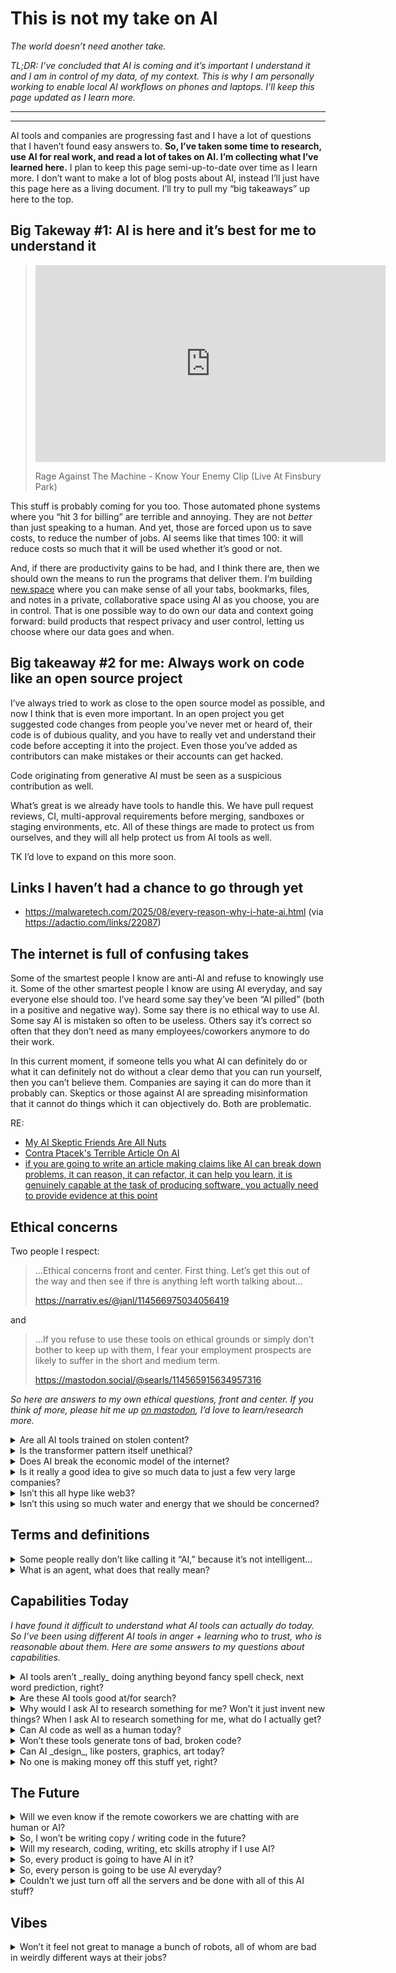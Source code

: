 # This is not my take on AI

_The world doesn’t need another take._

_TL;DR: I’ve concluded that AI is coming and it’s important I understand it and I am in control of my data, of my context. This is why I am personally working to enable local AI workflows on phones and laptops. I’ll keep this page updated as I learn more._

[masto]: https://indieweb.social/@myobie

- - -

<details-controls></details-controls>

- - -

AI tools and companies are progressing fast and I have a lot of questions that I haven’t found easy answers to. **So, I’ve taken some time to research, use AI for real work, and read a lot of takes on AI. I’m collecting what I’ve learned here.** I plan to keep this page semi-up-to-date over time as I learn more. I don’t want to make a lot of blog posts about AI, instead I’ll just have this page here as a living document. I’ll try to pull my “big takeaways” up here to the top.

## Big Takeway #1: AI is here and it’s best for me to understand it

> <iframe allow="accelerometer; autoplay; encrypted-media; gyroscope; picture-in-picture" allowfullscreen frameborder="0" height="315" src= "https://www.youtube-nocookie.com/embed/XAPfNPIvWkM" width="560"></iframe>
>
> Rage Against The Machine -  Know Your Enemy Clip (Live At Finsbury Park)

This stuff is probably coming for you too. Those automated phone systems where you “hit 3 for billing” are terrible and annoying. They are not _better_ than just speaking to a human. And yet, those are forced upon us to save costs, to reduce the number of jobs. AI seems like that times 100: it will reduce costs so much that it will be used whether it’s good or not.

And, if there are productivity gains to be had, and I think there are, then we should own the means to run the programs that deliver them. I’m building [new.space](https://new.space/app) where you can make sense of all your tabs, bookmarks, files, and notes in a private, collaborative space using AI as you choose, you are in control. That is one possible way to do own our data and context going forward: build products that respect privacy and user control, letting us choose where our data goes and when.

## Big takeaway #2 for me: Always work on code like an open source project

I’ve always tried to work as close to the open source model as possible, and now I think that is even more important. In an open project you get suggested code changes from people you’ve never met or heard of, their code is of dubious quality, and you have to really vet and understand their code before accepting it into the project. Even those you’ve added as contributors can make mistakes or their accounts can get hacked.

Code originating from generative AI must be seen as a suspicious contribution as well. 

What’s great is we already have tools to handle this. We have pull request reviews, CI, multi-approval requirements before merging, sandboxes or staging environments, etc. All of these things are made to protect us from ourselves, and they will all help protect us from AI tools as well.

TK I’d love to expand on this more soon.

## Links I haven’t had a chance to go through yet

* <https://malwaretech.com/2025/08/every-reason-why-i-hate-ai.html> (via <https://adactio.com/links/22087>)

## The internet is full of confusing takes

Some of the smartest people I know are anti-AI and refuse to knowingly use it. Some of the other smartest people I know are using AI everyday, and say everyone else should too. I’ve heard some say they’ve been “AI pilled” (both in a positive and negative way). Some say there is no ethical way to use AI. Some say AI is mistaken so often to be useless. Others say it’s correct so often that they don’t need as many employees/coworkers anymore to do their work. 

In this current moment, if someone tells you what AI can definitely do or what it can definitely not do without a clear demo that you can run yourself, then you can’t believe them. Companies are saying it can do more than it probably can. Skeptics or those against AI are spreading misinformation that it cannot do things which it can objectively do. Both are problematic. 

RE: 

* [My AI Skeptic Friends Are All Nuts](https://fly.io/blog/youre-all-nuts/)
* [Contra Ptacek's Terrible Article On AI](https://ludic.mataroa.blog/blog/contra-ptaceks-terrible-article-on-ai/?utm_source=chatgpt.com)
* [if you are going to write an article making claims like AI can break down problems, it can reason, it can refactor, it can help you learn, it is genuinely capable at the task of producing software, you actually need to provide evidence at this point](https://mastodon.social/@jcoglan/114624176663492584)

## Ethical concerns

Two people I respect:

> …Ethical concerns front and center. First thing. Let’s get this out of the way and then see if thre is anything left worth talking about…
> 
> https://narrativ.es/@janl/114566975034056419

and

> …If you refuse to use these tools on ethical grounds or simply don't bother to keep up with them, I fear your employment prospects are likely to suffer in the short and medium term.
> 
> https://mastodon.social/@searls/114565915634957316

_So here are answers to my own ethical questions, front and center. If you think of more, please hit me up [on mastodon][masto], I’d love to learn/research more._

<details>
<summary>Are all AI tools trained on stolen content?</summary>

No. And this surprised me.

Firefly is trained only on licensed content by Adobe. This seems like a great decision for them, especially from a quality control perspective. 

[Our approach to generative AI with Adobe Firefly](https://www.adobe.com/ai/overview/firefly/gen-ai-approach.html)

>  We only train Adobe Firefly on content where we have permission to do so. 

Phi4 claims to be trained on high quality data like licensed books and academic sources. This is a very good, tool call capable model, so this opens up a ton of local AI use cases where you use your own energy to do AI tasks with a more ethically trained model. 

[phi-4 on Deepinfra](https://deepinfra.com/microsoft/phi-4?utm_source=chatgpt.com)

> Phi-4 is a model built upon a blend of synthetic datasets, data from filtered public domain websites, and acquired academic books and Q&A datasets. The goal of this approach was to ensure that small capable models were trained with data focused on high quality and advanced reasoning.

So it seems very possible to build SMLs and maybe even LLMs in an ethical way with enough effort and will.

However, all the “big models”, frontier LLMs, are in a grey area today. Legally, we don’t know, the courts haven’t ruled yet. Extra-legally, it can feel like theft for sure. The vibes are mixed and that is worth acknowledging. **I don’t believe the law will actually help us here.** One reason is: the lawyers and the judges who would adjudicate this are most likely using these tools. It feels too much of a “the can of worms is already open” or “the egg is already scrambled” situation. Extra-legally, pressure can always be applied towards companies that they behave in a more ethical manner. Sure. We should always strive for that. We don’t have to accept raw capitalism. We are always making trade offs, and that will continue.
</details>

<details>
<summary>Is the transformer pattern itself unethical?</summary>

While I have read more than one person online trying to say it is, I have found no reason to believe that it is. 

Matrix transforms + a giant embedding space seems to be the main magic here, and that’s math.

It helped me to learn more about what is actually going on. Checkout these links:

* [Transformer on Wikipedia](https://en.wikipedia.org/wiki/Transformer_(deep_learning_architecture))
* [Transformers, the tech behind LLMs | Deep Learning Chapter 5](https://www.youtube.com/watch?v=wjZofJX0v4M&pp=ygUTMyBibHVlIHRyYW5zZm9ybWVycw%3D%3D)
* 👉 [The moment we stopped understanding AI: AlexNet](https://www.youtube.com/watch?v=UZDiGooFs54)

If you watch only one explainer video, the [AlexNext](https://www.youtube.com/watch?v=UZDiGooFs54) one is the best to really explain what is going on inside these things _and_ how we got to where we are today.
</details>

<details>
<summary>Does AI break the economic model of the internet?</summary>

The internet does not have one economic model. Advertising is Google’s economic model (and then Facebook copied it as well). Saying “advertising is the economic model of the internet” benefits Google and Facebook, it’s the story they want told. There are other economic models working. Those will remain. Advertising may take a pretty big hit, for sure.
</details>

<details>
<summary>Is it really a good idea to give so much data to just a few very large companies?</summary>

Definitely not. 

And this is one reason I am working hard to enable local AI workflows on phones and laptops. I want to make it easy to bend this tech to benefit us, not bend ourselves to benefit it. It’s more important than ever that we are in control of our data, of our context.
</details>

<details>
<summary>Isn’t this all hype like web3?</summary>

First, I hate that you made me type “web3” on this here website.

Second, web3 is a lot different. My coins get more valuable if you buy a coin. It’s that simple. So I need as many people as possible to buy coins, so I can buy low and sell high. Stable coins might have utility, a lot of adjacent research and math is useful, IPFS is cool, sure, but overall it really seems mostly like a way to make new speculative assets.

AI is not like this at all. My AI tasks don’t start working better, or become more valuable if you use AI too. Also, the companies are losing money because of how expensive all of this is for them. If you use AI right now, you are technically a burden to them. These AI companies are “valuable” today because of future profits, not their profits today. They have cash flowing through them, but most are not capturing much of that cash… instead they are spending money to watch all their revenue flow out. The chip maker is doing quite well though, if you haven’t seen.

So it’s just not the same. The parts that feel the same are probably just general hype cycle dynamics. 
</details>

<details>
<summary>Isn’t this using so much water and energy that we should be concerned?</summary>

Maybe. 

It’s been difficult to find good reporting on this, and I just need more time to look into it. This feels too important to “have a take about” and not just take the time to do the research. So more information TK here.

If you know, or just have some good links, then [hit me up on mastodon][masto].
</details>

## Terms and definitions

<details>
<summary>Some people really don’t like calling it “AI,” because it’s not intelligent…</summary>

Listen, I am still bitter about “cloud computing.” 

You are correct, it is not “intelligent.” However, you can’t always win the messaging wars. I’ve moved on. 

Related: https://solarpunk.moe/@alilly/114928042375589900
</details>

<details>
<summary>What is an agent, what does that really mean?</summary>

An agent is an LLM with possible tool/function calls, running in a loop. The LLM can generate a spec to call a tool, another program calls that tool, then the previous conversation + the return value of the tool is fed back into the LLM. Repeat. Sometimes there is a function call to end the loop, the LLM can generate the spec to call that to finish the task. 

**”Tools in a loop.”**

There are many other definitions of “agent,” but **this is the one I like best right now.**

RE this article by Simon Willison: [Tools in a Loop](https://simonwillison.net/2025/May/22/tools-in-a-loop/).
</details>

## Capabilities Today

_I have found it difficult to understand what AI tools can actually do today. So I’ve been using different AI tools in anger + learning who to trust, who is reasonable about them. Here are some answers to my questions about capabilities._

<details>
<summary>AI tools aren’t _really_ doing anything beyond fancy spell check, next word prediction, right?</summary>

Related: https://mastodon.cloud/@jasongorman/114595098303670564

It is more nuanced. Next word prediction is very important for these products, but there are a few more things going on. 

One thing that is worth watching is [this video about Google’s Alpha Geometry project](https://www.youtube.com/watch?v=4NlrfOl0l8U) and how much “not AI” there is in that system. You don’t need to understand all of the geometry to understand that the AI part of the program isn’t even half of the whole deal.

Another example is [QueryGPT](https://www.uber.com/en-DE/blog/query-gpt/). A specially trained LLM can generate SQL from a plain English query. Then a normal database system will run the SQL and return the results. And, if one wants, the return value from the database could be fed back onto an LLM to generate a more “human friendly” response.

Generative AI (different types of fancy prediction) output is very useful as an input into another system. ChatGPT debuted as just Generative AI without much else, it would spew back text to you and that was it. But today, all of the major AI products are a series of workflows and pipes, where one or more of the steps is generative.

So, yes and no. 

And hopefully you can start to imagine how “generating statistically likely text / code to feed into something else” could be useful sometimes.
</details>

<details>
<summary>Are these AI tools good at/for search?</summary>

Yes. Google search pretty much sucks right now.  

AI research tools can be much better at surfacing the long tail. LLMs themselves have nothing to do with search, but “AI tools” and “agents” which might use LLMs to generate search queries, filters, etc can do a better job at searching than the average person. It feels to me like we are just beginning to see how LLMs and SLMs can help us improve our searching.

Related: 

* [I am disappointed in the AI discourse by Steve Klabnik](https://steveklabnik.com/writing/i-am-disappointed-in-the-ai-discourse/)
* [Local Open Source GPT Researcher](https://github.com/assafelovic/gpt-researcher)
</details>

<details>
<summary>Why would I ask AI to research something for me? Won’t it just invent new things? When I ask AI to research something for me, what do I actually get?</summary>

While working at Microsoft I heard a lot of _Bill Gates stories._ 😅 And while they might just be legends, one of them I remember and is related.

It was said that when Bill needed to learn about some difficult topic, he would pay a team to setup and video record lectures on the topic at top Universities. That team would then synthesize those recordings into a compressed curriculum for him, deliverable in a single binder. Then he could review that and quickly become a pseudo expert. And what a smart idea!

AI research tools can assemble a single folder of compressed information for you today and this works well. And this is a new super power. You can do what Bill Gates did (or maybe didn’t do, but was said to have done).

Giving the LLM some research input and having it generate a distillation or summary is where things might go wrong. It could generate nonsense, sure. Having the folder of resources is the most important part of the final artifact, not the generated “human friendly” summary.
</details>

<details>
<summary>Can AI code as well as a human today?</summary>

Yes.

In my experiments, it does as well as an average person. And I say this confidently. I’ve worked with enough programmers that I think you could easily hit the average with today’s tools. 

Now, to be clear, the average is a pretty low bar, so this isn’t as exciting or damning as it might sound. Today’s AI coding tools seem exactly like an unreliable coding intern who is in a hurry to go home. Which I guess is an achievement for humankind. I do expect AI coding tools to get much better over the next few years. 

Code feels easier to accurately generate than normal language to me, because of its limited grammar. And it can be tested to prove that it works. So I think it’s about the loops of tools that go from generate to test to remove, etc.

Related: https://wandering.shop/@aesthr/114592630789058368

> Sadly, while there are a few studies flying around about coding agents and their affect on productivity, there doesn’t appear to be any **reliable** research yet about this to me. It’s just too early to really know. I only ever see people posting links to studies that validate their already held beliefs. Hopefully we’ll see some peer reviewed research about this in the next couple years.
</details>

<details>
<summary>Won’t these tools generate tons of bad, broken code?</summary>

Yes. 

Humans have done that for a while. Now robots will do it in a more scalable way. 

Related: https://xoxo.zone/@microwavenby/114672517338884522

Also: https://neilmadden.blog/2025/06/06/a-look-at-cloudflares-ai-coded-oauth-library/

Also: https://forum.cursor.com/t/cursor-yolo-deleted-everything-in-my-computer/103131

The most successful projects I’ve worked on have been where I was fixing some awful, existing code. So if you enjoy fixing broken projects, this is your heyday.
</details>

<details>
<summary>Can AI _design_, like posters, graphics, art today?</summary>

Mostly no, from what I’ve seen. 

**You can design websites with AI tool,** but that is because that is coding. If you want a website that is as good as the average website, then yeah, you can poop that out of an AI system today. 

**You can also generate bitmap images using AI tools,** but again that is not quite the same as “design.” 

Posters and graphic design are not code or bitmap images tho. 

[Simon Willison always has each new model generate a pelican riding a bicycle and the results are informative.](https://simonwillison.net/tags/pelican-riding-a-bicycle/)

It feels like someone is probably working on this right now and we’ll see something super surprising in the next couple years. Have you seen things I haven’t, then please [hit me up on mastodon][masto].
</details>

<details>
<summary>No one is making money off this stuff yet, right?</summary>

Some are.

> Duolingo’s earnings are a window into the disconnect between the vocal minority who complain about AI online and the value businesses & people are getting out of it…
>
> https://mas.to/@carnage4life/114993379869191876

Also:

* [Some travel advisors are using AI to help plan trips and boost business](https://www.businessinsider.com/ai-travel-agents-trip-planning-agency-business-growth-2025-8)
* … more TK?
</details>

## The Future

<details>
<summary>Will we even know if the remote coworkers we are chatting with are human or AI?</summary>

Maybe not.

And yeah, that is dystopian. I am not excited about this, but if current trends hold I don’t see how you can be 100% sure.

* [Deepfakes, Scams, and the Age of Paranoia](https://www.wired.com/story/paranoia-social-engineering-real-fake/)
* …TK
</details>

<details>
<summary>So, I won’t be writing copy / writing code in the future?</summary>

I don’t think this is actually the right question. Many programmers move into roles where they write less code and spend almost all their time reviewing code. This is natural over time. And this could happen with AI: code review instead of code gen for code experts. Copy editors are the same: they are good at editing, someone else generates the copy. 

Also, photograph didn’t kill 100% of painting, but it definitely made painting an extra special, rare thing. You can always keep painting, but it might not be the dominant job anymore.
</details>

<details>
<summary>Will my research, coding, writing, etc skills atrophy if I use AI?</summary>

Seems possible. 

It seems to me, if you are an expert, then you are less likely to atrophy. If you are not an expert yet, and you don’t put in the effort, then you are not building any “muscle.” This is true today: if another human does the hard work for you, then you didn’t learn anything. And so that seems likely to be true with AI. 

> Sadly, while there are a few studies flying around, there doesn’t appear to be any reliable research yet about this. It’s just too early to really know. I only ever see people posting links to studies that validate their already held beliefs. Hopefully we’ll see some peer reviewed research about this in the next couple years.

If you are going to use AI, your best bet is probably to ask the AI to help you become an expert, and not to just give you the answers. 
</details>

<details>
<summary>So, every product is going to have AI in it?</summary>

Not every product.

Checkout https://procreate.com/ai, for example. My prediction is there will be a few apps that either intentionally stay out of AI, or AI just never is a good fit for. 
</details>

<details>
<summary>So, every person is going to be use AI everyday?</summary>

No, not everyone.

There definitely will be “AI vegans” and with diverse views about why they are avoiding AI, just like there are diverse views about avoiding meat.
</details>

<details>
<summary>Couldn’t we just turn off all the servers and be done with all of this AI stuff?</summary>

No.

There are very capable open source models, so you’d have to delete code permanently from the universe, and we know that is impossible.

I mean, sure, every government could outlaw AI and the open source models go underground. But this feels like a fantasy to me, and not really worth considering further.
</details>

## Vibes

<details>
<summary>Won’t it feel not great to manage a bunch of robots, all of whom are bad in weirdly different ways at their jobs?</summary>

Yes, it will not feel great for some people.

I am personally not excited to become a robot engineering manager… and it definitely feels to me that that will be a job. I think the main unknown is to what degree things will change. Will there be a few people that change over to manage robots, or will the majority of knowledge workers change over? If I had to guess today, I’d guess majority.

Related: 

> The thing that keeps coming up as I talk to people about AI in their workplaces is how *dehumanizing* it is. It's dehumanizing to ask a machine to do something, and then have to correct it over and over; it's dehumanizing to be told to read something that involved little to no human effort to make.
> 
> https://mstdn.social/@aworkinglibrary/114659560902662745
</details>













